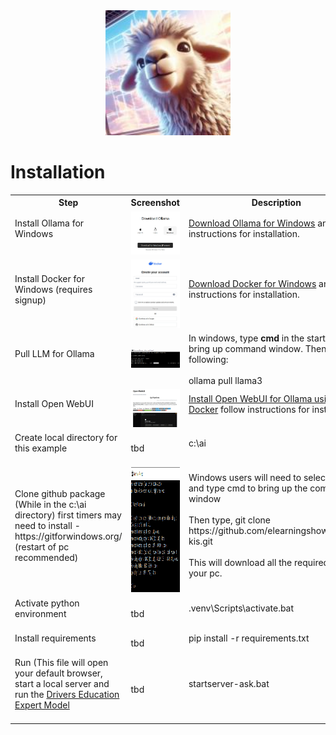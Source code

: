 <div align="center">
  <img alt="ollama" height="200px" src="ollama-kis.jpg">
</div>

<h1>Installation</h1> 

 <table>
  <tr>
    <th>Step</th>
    <th>Screenshot</th>
    <th>Description</th>
  </tr>   
   <tr>
    <td>Install Ollama for Windows  <br><br></td>
    <td><img alt="ollama" src="first-time-install/ollama-download.jpg"></td>
    <td> <a href="https://ollama.com" target="new">Download Ollama for Windows</a> and follow instructions for installation. <br><br></td>
  </tr>
      <tr>
    <td>Install Docker for Windows (requires signup) <br><br></td>
    <td><img alt="ollama" src="first-time-install/docker-download.jpg"></td>
    <td> <a href="https://hub.docker.com/signup?redirectTo=/subscription?plan=free" target="new">Download Docker for Windows</a> and follow instructions for installation. <br><br></td>
  </tr> 
   <tr>
    <td>Pull LLM for Ollama<br><br></td>
    <td><img alt="ollama" src="first-time-install/pull-model.png"></td>
    <td>In windows, type <b>cmd</b> in the start menu to bring up command window.  Then type the following:<br><br>
    ollama pull llama3
    </td>
  </tr>  
  <tr>
    <td>Install Open WebUI <br><br></td>
    <td><img alt="openwebui" src="first-time-install/install-open-webui.jpg"></td>
    <td><a href="https://docs.openwebui.com" target="new">Install Open WebUI for Ollama using Docker</a> follow instructions for installation. <br><br>
</td>
  </tr>
  <tr>
    <td>Create local directory for this example <br><br></td>
    <td>tbd</td>
    <td>c:\ai <br><br></td>
  </tr>  
   <tr>
    <td>Clone github package (While in the c:\ai directory) first timers may need to install - https://gitforwindows.org/ (restart of pc recommended) <br><br>
</td>
    <td><img alt="ollama" height="200px" src="first-time-install/git-clone.png"></td>
    <td>Windows users will need to select start and type cmd to bring up the command window <br><br>
Then type, git clone https://github.com/elearningshow/ollama-kis.git <br><br>
This will download all the required files to your pc. <br><br></td>
  </tr>
     <tr>
    <td>Activate python environment <br><br></td>
    <td>tbd</td>
    <td>.venv\Scripts\activate.bat  <br><br></td>
  </tr>  
     <tr>
    <td>Install requirements  <br><br></td>
    <td>tbd</td>
    <td>pip install -r requirements.txt  <br><br></td>
  </tr>  
   <tr>
    <td>Run (This file will open your default browser, start a local server and run the <a href="https://openwebui.com/m/sodkgb/drivers_education:latest/" target="new"> Drivers Education Expert Model</a> <br><br></td>
    <td>tbd</td>
    <td>startserver-ask.bat <br><br></td>
  </tr>  
</table> 






